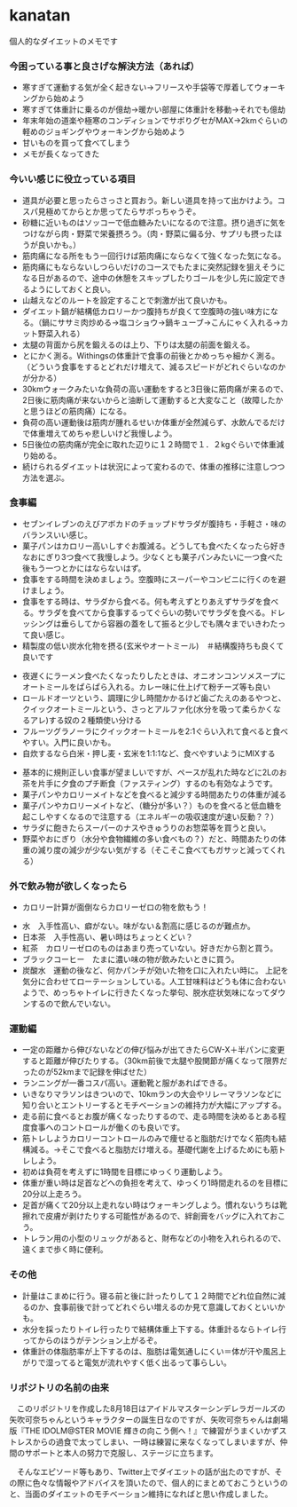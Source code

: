 kanatan
=======

個人的なダイエットのメモです

### 今困っている事と良さげな解決方法（あれば）
* 寒すぎて運動する気が全く起きない→フリースや手袋等で厚着してウォーキングから始めよう
* 寒すぎて体重計に乗るのが億劫→暖かい部屋に体重計を移動→それでも億劫
* 年末年始の道楽や極寒のコンディションでサボりグセがMAX→2kmぐらいの軽めのジョギングやウォーキングから始めよう
* 甘いものを買って食べてしまう
* メモが長くなってきた

### 今いい感じに役立っている項目
* 道具が必要と思ったらさっさと買おう。新しい道具を持って出かけよう。コスパ見極めてからとか思ってたらサボっちゃうぞ。
* 砂糖に近いものはソッコーで低血糖みたいになるので注意。摂り過ぎに気をつけながら肉・野菜で栄養摂ろう。（肉・野菜に偏る分、サプリも摂ったほうが良いかも。）
* 筋肉痛になる所をもう一回行けば筋肉痛にならなくて強くなった気になる。
* 筋肉痛にもならないしつらいだけのコースでもたまに突然記録を狙えそうになる日があるので、途中の休憩をスキップしたりゴールを少し先に設定できるようにしておくと良い。
* 山越えなどのルートを設定することで刺激が出て良いかも。
* ダイエット鍋が結構低カロリーかつ腹持ちが良くて空腹時の強い味方になる。（鍋にササミ肉炒める→塩コショウ→鍋キューブ→こんにゃく入れる→カット野菜入れる）
* 太腿の背面から尻を鍛えるのは上り、下りは太腿の前面を鍛える。
* とにかく測る。Withingsの体重計で食事の前後とかめっちゃ細かく測る。（どういう食事をするとどれだけ増えて、減るスピードがどれぐらいなのかが分かる）
* 30kmウォークみたいな負荷の高い運動をすると3日後に筋肉痛が来るので、2日後に筋肉痛が来ないからと油断して運動すると大変なこと（故障したかと思うほどの筋肉痛）になる。
* 負荷の高い運動後は筋肉が腫れるせいか体重が全然減らず、水飲んでるだけで体重増えてめちゃ悲しいけど我慢しよう。
* 5日後位の筋肉痛が完全に取れた辺りに１２時間で１．２kgぐらいで体重減り始める。
* 続けられるダイエットは状況によって変わるので、体重の推移に注意しつつ方法を選ぶ。

### 食事編
* セブンイレブンのえびアボカドのチョップドサラダが腹持ち・手軽さ・味のバランスいい感じ。
* 菓子パンはカロリー高いしすぐお腹減る。どうしても食べたくなったら好きなおにぎり3つ食べて我慢しよう。少なくとも菓子パンみたいに一つ食べた後もう一つとかにはならないはず。
* 食事をする時間を決めましょう。空腹時にスーパーやコンビニに行くのを避けましょう。
* 食事をする時は、サラダから食べる。何も考えずとりあえずサラダを食べる。サラダを食べてから食事するってぐらいの勢いでサラダを食べる。ドレッシングは垂らしてから容器の蓋をして振ると少しでも隅々までいきわたって良い感じ。
* 精製度の低い炭水化物を摂る(玄米やオートミール)　＃結構腹持ちも良くて良いです
 - 夜遅くにラーメン食べたくなったりしたときは、オニオンコンソメスープにオートミールをぱらぱら入れる。カレー味に仕上げて粉チーズ等も良い
 - ロールドオーツという、調理に少し時間かかるけど歯ごたえのあるやつと、クイックオートミールという、さっとアルファ化(水分を吸って柔らかくなるアレ)する奴の２種類使い分ける
 - フルーツグラノーラにクイックオートミールを2:1ぐらい入れて食べると食べやすい。入門に良いかも。
 - 自炊するなら白米・押し麦・玄米を1:1:1など、食べやすいようにMIXする  
* 基本的に規則正しい食事が望ましいですが、ペースが乱れた時などに2Lのお茶を片手に夕食のプチ断食（ファスティング）するのも有効なようです。  
* 菓子パンやカロリーメイトなどを食べると減少する時間あたりの体重が減る  
* 菓子パンやカロリーメイトなど、（糖分が多い？）ものを食べると低血糖を起こしやすくなるので注意する（エネルギーの吸収速度が速い反動？？）  
* サラダに飽きたらスーパーのナスやきゅうりのお惣菜等を買うと良い。
* 野菜やおにぎり（水分や食物繊維の多い食べもの？）だと、時間あたりの体重の減り度の減少が少ない気がする（そこそこ食べてもガサッと減ってくれる）

### 外で飲み物が欲しくなったら
* カロリー計算が面倒ならカロリーゼロの物を飲もう！
 - 水　入手性高い、癖がない。味がない＆割高に感じるのが難点か。
 - 日本茶　入手性高い、暑い時はちょっとくどい？
 - 紅茶　カロリーゼロのものはあまり売っていない。好きだから割と買う。
 - ブラックコーヒー　たまに濃い味の物が飲みたいときに買う。
 - 炭酸水　運動の後など、何かパンチが効いた物を口に入れたい時に。
上記を気分に合わせてローテーションしている。人工甘味料はどうも体に合わないようで、めっちゃトイレに行きたくなった挙句、脱水症状気味になってダウンするので飲んでいない。

### 運動編
* 一定の距離から伸びないなどの伸び悩みが出てきたらCW-X＋半パンに変更すると距離が伸びたりする。（30km前後で太腿や股関節が痛くなって限界だったのが52kmまで記録を伸ばせた）
* ランニングが一番コスパ高い。運動靴と服があればできる。
* いきなりマラソンはきついので、10kmランの大会やリレーマラソンなどに知り合いとエントリーするとモチベーションの維持力が大幅にアップする。
* 走る前に食べるとお腹が痛くなったりするので、走る時間を決めるとある程度食事へのコントロールが働くのも良いです。
* 筋トレしようカロリーコントロールのみで痩せると脂肪だけでなく筋肉も結構減る。→そこで食べると脂肪だけ増える。基礎代謝を上げるためにも筋トレしよう。
* 初めは負荷を考えずに1時間を目標にゆっくり運動しよう。
* 体重が重い時は足首などへの負担を考えて、ゆっくり1時間走れるのを目標に20分以上走ろう。
* 足首が痛くて20分以上走れない時はウォーキングしよう。慣れないうちは靴擦れで皮膚が剥けたりする可能性があるので、絆創膏をバッグに入れておこう。
* トレラン用の小型のリュックがあると、財布などの小物を入れられるので、遠くまで歩く時に便利。


### その他
* 計量はこまめに行う。寝る前と後に計ったりして１２時間でどれ位自然に減るのか、食事前後で計ってどれぐらい増えるのか見て意識しておくといいかも。
* 水分を採ったりトイレ行ったりで結構体重上下する。体重計るならトイレ行ってからのほうがテンション上がるぞ。
* 体重計の体脂肪率が上下するのは、脂肪は電気通しにくい＝体が汗や風呂上がりで湿ってると電気が流れやすく低く出るって事らしい。

### リポジトリの名前の由来
　このリポジトリを作成した8月18日はアイドルマスターシンデレラガールズの矢吹可奈ちゃんというキャラクターの誕生日なのですが、矢吹可奈ちゃんは劇場版『THE IDOLM@STER MOVIE 輝きの向こう側へ！』で練習がうまくいかずストレスからの過食で太ってしまい、一時は練習に来なくなってしまいますが、仲間のサポートと本人の努力で克服し、ステージに立ちます。

　そんなエピソード等もあり、Twitter上でダイエットの話が出たのですが、その際に色々な情報やアドバイスを頂いたので、個人的にまとめておこうというのと、当面のダイエットのモチベーション維持になればと思い作成しました。
